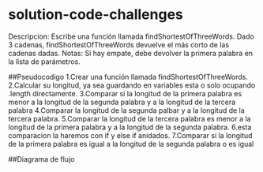 # solution-code-challenges
Descripcion: Escribe una función llamada findShortestOfThreeWords.
Dado 3 cadenas, findShortestOfThreeWords devuelve el más corto de las cadenas dadas.
Notas:
Si hay empate, debe devolver la primera palabra en la lista de parámetros.

##Pseudocodigo
1.Crear una función llamada findShortestOfThreeWords.
2.Calcular su longitud, ya sea guardando en variables esta o solo ocupando .length directamente.
3.Comparar si la longitud de la primera palabra es menor a la longitud de la segunda palabra y a la longitud de la tercera palabra
4.Comparar la  longitud de la segunda palbar y a la longitud de la tercera palabra.
5.Comparar la longitud de la tercera palabra es menor a la longitud de la primera palabra y a la longitud de la segunda palabra.
6.esta comparacion la haremos con if y else if anidados.
7.Comparar si la longitud de la primera palabra es igual a la longitud de la segunda palabra o es igual 

##Diagrama de flujo

